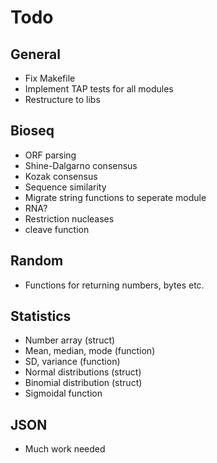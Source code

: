# Todo

## General
- Fix Makefile
- Implement TAP tests for all modules
- Restructure to libs

## Bioseq
- ORF parsing
- Shine-Dalgarno consensus
- Kozak consensus
- Sequence similarity
- Migrate string functions to seperate module
- RNA?
- Restriction nucleases
- cleave function

## Random
- Functions for returning numbers, bytes etc.

## Statistics
- Number array (struct)
- Mean, median, mode (function)
- SD, variance (function)
- Normal distributions (struct)
- Binomial distribution (struct)
- Sigmoidal function

## JSON
- Much work needed
